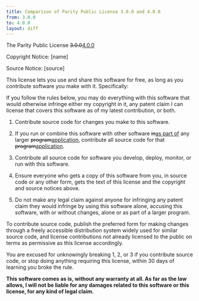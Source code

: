 ```yaml
---
title: Comparison of Parity Public License 3.0.0 and 4.0.0
from: 3.0.0
to: 4.0.0
layout: diff
---
```


The Parity Public License <del>3.0.0</del><ins>4.0.0</ins>

Copyright Notice: [name]

Source Notice: [source]

This license lets you use and share this software for free, as long as you contribute software you make with it. Specifically:

If you follow the rules below, you may do everything with this software that would otherwise infringe either my copyright in it, any patent claim I can license that covers this software as of my latest contribution, or both.

1. Contribute source code for changes you make to this software.

2. If you run or combine this software with other software <del>in</del><ins>as part of</ins> any larger <del>program</del><ins>application</ins>, contribute all source code for that <del>program</del><ins>application</ins>.

3. Contribute all source code for software you develop, deploy, monitor, or run with this software.

4. Ensure everyone who gets a copy of this software from you, in source code or any other form, gets the text of this license and the copyright and source notices above.

5. Do not make any legal claim against anyone for infringing any patent claim they would infringe by using this software alone, accusing this software, with or without changes, alone or as part of a larger program.

To contribute source code, publish the preferred form for making changes through a freely accessible distribution system widely used for similar source code, and license contributions not already licensed to the public on terms as permissive as this license accordingly.

You are excused for unknowingly breaking 1, 2, or 3 if you contribute source code, or stop doing anything requiring this license, within 30 days of learning you broke the rule.

**This software comes as is, without any warranty at all. As far as the law allows, I will not be liable for any damages related to this software or this license, for any kind of legal claim.**
